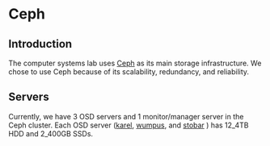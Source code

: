 # Ceph

## Introduction

The computer systems lab uses [Ceph](https://ceph.com) as its main storage infrastructure. We chose to use Ceph because of its scalability, redundancy, and reliability.

## Servers

Currently, we have 3 OSD servers and 1 monitor/manager server in the Ceph cluster. Each OSD server \([karel](../../machines/ceph/karel.md), [wumpus](../../machines/ceph/wumpus.md), and [stobar](../../machines/ceph/stobar.md) \) has 12_4TB HDD and 2_400GB SSDs.

